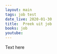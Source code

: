```yaml
---
layout: main
tags: job test
date_live: 2020-01-30
title:  Preek uit job
books: job
youtube: 
---
```

Text here
